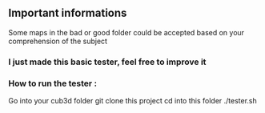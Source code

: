 ## Important informations

Some maps in the bad or good folder could be accepted based on your comprehension of the subject

### I just made this basic tester, feel free to improve it

### How to run the tester :
Go into your cub3d folder
git clone this project
cd into this folder
./tester.sh
